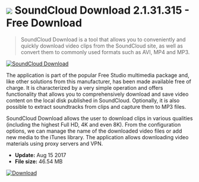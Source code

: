 # ![](https://cdn.softexe.net/static/icon/5/soundcloud-download-10885.png) SoundCloud Download 2.1.31.315 - Free Download

> SoundCloud Download is a tool that allows you to conveniently and quickly download video clips from the SoundCloud site, as well as convert them to commonly used formats such as AVI, MP4 and MP3.

[![SoundCloud Download](https:https://tse3.mm.bing.net/th?id=OIP.-LfsvmtuSJAmVvmf78ATxQHaF2&pid=Api)](https://softexe.net/win/internet/file-downloader/soundcloud-download:pRhhe.html)

The application is part of the popular Free Studio multimedia package and, like other solutions from this manufacturer, has been made available free of charge. It is characterized by a very simple operation and offers functionality that allows you to comprehensively download and save video content on the local disk published in SoundCloud. Optionally, it is also possible to extract soundtracks from clips and capture them to MP3 files.
 
 SoundCloud Download allows the user to download clips in various qualities (including the highest Full HD, 4K and even 8K). From the configuration options, we can manage the name of the downloaded video files or add new media to the iTunes library. The application allows downloading video materials using proxy servers and VPN.


- **Update:** Aug 15 2017
- **File size:** 46.54 MB

[![Download](https://cdn.softexe.net/static/img/download.png)](https://softexe.net/win/internet/file-downloader/soundcloud-download:pRhhe.html)

